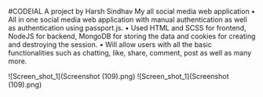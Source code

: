 #CODEIAL
A project by Harsh Sindhav
My all social media web application
•	All in one social media web application with manual authentication as well as authentication using passport.js.
•	Used HTML and SCSS for frontend, NodeJS for backend, MongoDB for storing the data and cookies for creating and destroying the session.
•	Will allow users with all the basic functionalities such as chatting, like, share, comment, post as well as many more.   

![Screen_shot_1](Screenshot (109).png)
![Screen_shot_1](Screenshot (109).png)
